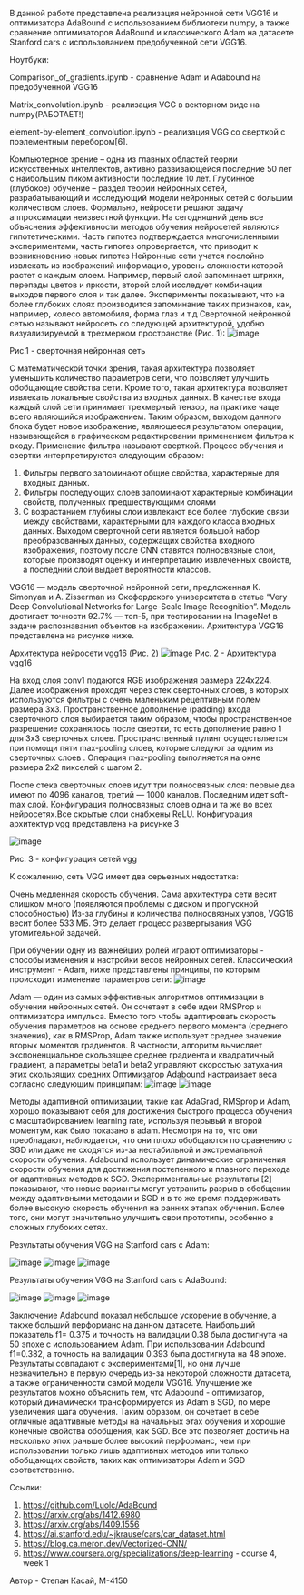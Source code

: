 В данной работе представлена реализация нейронной сети VGG16 и оптимизатора AdaBound с использованием библиотеки numpy, а также сравнение оптимизаторов AdaBound и классического Adam на датасете Stanford cars с использованием предобученной сети VGG16. 

Ноутбуки:

Comparison_of_gradients.ipynb - сравнение Adam и Adabound на предобученной VGG16

Matrix_convolution.ipynb - реализация VGG в векторном виде на numpy(РАБОТАЕТ!)

element-by-element_convolution.ipynb  - реализация VGG со сверткой с поэлементным перебором[6].

Компьютерное зрение – одна из главных областей теории искусственных интеллектов, активно
развивающейся последние 50 лет с наибольшим пиком активности последние 10 лет.
Глубинное (глубокое) обучение – раздел теории нейронных сетей, разрабатывающий и исследующий
модели нейронных сетей с большим количеством слоев.
Формально, нейросети решают задачу аппроксимации неизвестной функции. На сегодняшний день все
объяснения эффективности методов обучения нейросетей являются гипотетическими. Часть гипотез
подтверждается многочисленными экспериментами, часть гипотез опровергается, что приводит к
возникновению новых гипотез
Нейронные сети учатся послойно извлекать из изображений информацию, уровень сложности
которой растет с каждым слоем. Например, первый слой запоминает штрихи, перепады цветов и яркости,
второй слой исследует комбинации выходов первого слоя и так далее. Эксперименты показывают, что на
более глубоких слоях производится запоминание таких признаков, как, например, колесо автомобиля, форма
глаз и т.д
Сверточной нейронной сетью называют нейросеть со следующей архитектурой, удобно
визуализируемой в трехмерном пространстве (Рис. 1):
![image](https://user-images.githubusercontent.com/58371161/203812542-82bbb35e-b04a-4e35-b377-a42f507cff95.png)

Рис.1 - сверточная нейронная сеть

С математической точки зрения, такая архитектура позволяет уменьшить количество параметров сети,
что позволяет улучшить обобщающие свойства сети. Кроме того, такая архитектура позволяет извлекать
локальные свойства из входных данных.
В качестве входа каждый слой сети принимает трехмерный тензор, на практике чаще всего
являющийся изображением. Таким образом, выходом данного блока будет новое изображение, являющееся
результатом операции, называющейся в графическом редактировании применением фильтра к входу.
Применение фильтра называют сверткой.
Процесс обучения и свертки интерпретируются следующим образом:
1. Фильтры первого запоминают общие свойства, характерные для входных данных.
2. Фильтры последующих слоев запоминают характерные комбинации свойств, полученных
предшествующими слоями
3. С возрастанием глубины слои извлекают все более глубокие связи между свойствами,
характерными для каждого класса входных данных. 
Выходом сверточной сети является большой набор преобразованных данных, содержащих свойства
входного изображения, поэтому после CNN ставятся полносвязные слои, которые производят оценку и интерпретацию извлеченных
свойств, а последний слой выдает вероятности классов.

VGG16 — модель сверточной нейронной сети, предложенная K. Simonyan и A. Zisserman из Оксфордского университета в статье “Very Deep Convolutional Networks for Large-Scale Image Recognition”. Модель достигает точности 92.7% — топ-5, при тестировании на ImageNet в задаче распознавания объектов на изображении.
Архитектура VGG16 представлена на рисунке ниже.

Архитектура нейросети vgg16 (Рис. 2)
![image](https://user-images.githubusercontent.com/58371161/205052117-76b502ce-c2b2-400c-a055-ce1a6a84a656.png)
                                                                    Рис. 2 - Архитектура vgg16

На вход слоя conv1 подаются RGB изображения размера 224х224. Далее изображения проходят через стек сверточных слоев, в которых используются фильтры с очень маленьким рецептивным полем размера 3х3.
Пространственное дополнение (padding) входа сверточного слоя выбирается таким образом, чтобы пространственное разрешение сохранялось после свертки, то есть дополнение равно 1 для 3х3 сверточных слоев. Пространственный пулинг осуществляется при помощи пяти max-pooling слоев, которые следуют за одним из сверточных слоев . Операция max-pooling выполняется на окне размера 2х2 пикселей с шагом 2.

После стека сверточных слоев идут три полносвязных слоя: первые два имеют по 4096 каналов, третий — 1000 каналов. Последним идет soft-max слой. Конфигурация полносвязных слоев одна и та же во всех нейросетях.Все скрытые слои снабжены ReLU.
Конфигурация архитектур vgg представлена на рисунке 3

![image](https://user-images.githubusercontent.com/58371161/205052293-472953a5-e7c8-476d-ad43-6a36d88fc112.png)

Рис. 3 - конфигурация сетей vgg

К сожалению, сеть VGG имеет два серьезных недостатка:

Очень медленная скорость обучения.
Сама архитектура сети весит слишком много (появляются проблемы с диском и пропускной способностью)
Из-за глубины и количества полносвязных узлов, VGG16 весит более 533 МБ. Это делает процесс развертывания VGG утомительной задачей.

При обучении одну из важнейших ролей играют оптимизаторы - способы изменения и настройки весов нейронных сетей. Классический инструмент - Adam, ниже представлены принципы, по которым происходит изменение параметров сети:
![image](https://user-images.githubusercontent.com/58371161/205631563-4b03758a-24ad-4bd0-bcc5-64820ec6840a.png)

Adam — один из самых эффективных алгоритмов оптимизации в обучении нейронных сетей. Он сочетает в себе идеи RMSProp и оптимизатора импульса. Вместо того чтобы адаптировать скорость обучения параметров на основе среднего первого момента (среднего значения), как в RMSProp, Adam также использует среднее значение вторых моментов градиентов. В частности, алгоритм вычисляет экспоненциальное скользящее среднее градиента и квадратичный градиент, а параметры beta1 и beta2 управляют скоростью затухания этих скользящих средних
Оптимизатор Adabound настраивает веса согласно следующим принципам: 
![image](https://user-images.githubusercontent.com/58371161/205635233-f7ae3da4-3c89-42be-81ca-d302637e62c8.png)
![image](https://user-images.githubusercontent.com/58371161/205635451-1d17c8dc-23d3-45fd-aaf5-12451d7cef4f.png)


Методы адаптивной оптимизации, такие как AdaGrad, RMSprop и Adam, хорошо показывают себя для достижения быстрого процесса обучения с масштабированием learning rate, используя перывый и второй моментум, как было показано в adam. Несмотря на то, что они преобладают, наблюдается, что они плохо обобщаются по сравнению с SGD или даже не сходятся из-за нестабильной и экстремальной скорости обучения. Adabound использует динамические ограничения скорости обучения для достижения постепенного и плавного перехода от адаптивных методов к SGD. Экспериментальные результаты [2] показывают, что новые варианты могут устранить разрыв в обобщении между адаптивными методами и SGD и в то же время поддерживать более высокую скорость обучения на ранних этапах обучения. Более того, они могут значительно улучшить свои прототипы, особенно в сложных глубоких сетях.

Результаты обучения VGG на Stanford cars с Adam:

![image](https://user-images.githubusercontent.com/58371161/205674883-97da1487-9374-4f02-894e-6b05da9fae2a.png)
![image](https://user-images.githubusercontent.com/58371161/205675331-148c8fb5-e86f-46f7-86eb-1887eebab5c0.png)
![image](https://user-images.githubusercontent.com/58371161/205675494-988c3366-4d4c-4676-bc7f-349600db97d5.png)

Результаты обучения VGG на Stanford cars с AdaBound:

![image](https://user-images.githubusercontent.com/58371161/205675830-689676f2-f383-4d74-8729-67bf05a15d2a.png)
![image](https://user-images.githubusercontent.com/58371161/205675912-26f8aae0-cc1f-4947-9755-3cf2a890a5f6.png)
![image](https://user-images.githubusercontent.com/58371161/205675962-af05fdaf-0991-402f-8bd8-2dc1247c4829.png)

Заключение
Adabound показал небольшое ускорение в обучение, а также больший перформанс на данном датасете. Наибольший показатель f1= 0.375 и точность на валидации 0.38 была достигнута на 50 эпохе с использованием Adam. При использовании Adabound f1=0.382, а точность на валидации 0.393 была достигнута на 48 эпохе. Результаты совпадают с экспериментами[1], но они лучше незначительно в первую очередь из-за некоторой сложности датасета, а также ограниченности самой модели VGG16. Улучшение же результатов можно объяснить тем, что Adabound - оптимизатор, который динамически трансформируется из Adam в SGD, по мере увеличения шага обучения. Таким образом, он сочетает в себе отличные адаптивные методы на начальных этах обучения и хорошие конечные свойства обобщения, как SGD. Все это позволяет достичь на несколько эпох раньше более высокий перформанс, чем при использовании только лишь адаптивных методов или только обобщающих свойств, таких как оптимизаторы Adam и SGD соответственно. 

Ссылки:

1) https://github.com/Luolc/AdaBound
2) https://arxiv.org/abs/1412.6980
3) https://arxiv.org/abs/1409.1556
4) https://ai.stanford.edu/~jkrause/cars/car_dataset.html
5) https://blog.ca.meron.dev/Vectorized-CNN/
6) https://www.coursera.org/specializations/deep-learning - course 4, week 1


Автор - Степан Касай, М-4150

